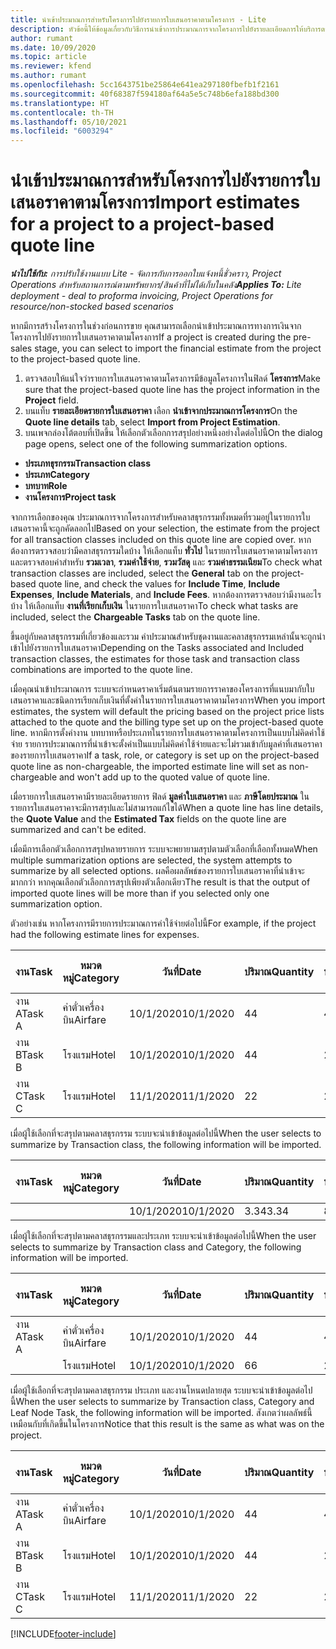 ```yaml
---
title: นำเข้าประมาณการสำหรับโครงการไปยังรายการใบเสนอราคาตามโครงการ - Lite
description: หัวข้อนี้ให้ข้อมูลเกี่ยวกับวิธีการนำเข้าการประมาณการจากโครงการไปยังรายละเอียดการให้บริการตามใบเสนอราคา
author: rumant
ms.date: 10/09/2020
ms.topic: article
ms.reviewer: kfend
ms.author: rumant
ms.openlocfilehash: 5cc1643751be25864e641ea297180fbefb1f2161
ms.sourcegitcommit: 40f68387f594180af64a5e5c748b6efa188bd300
ms.translationtype: HT
ms.contentlocale: th-TH
ms.lasthandoff: 05/10/2021
ms.locfileid: "6003294"
---
```

# <a name="import-estimates-for-a-project-to-a-project-based-quote-line"></a><span data-ttu-id="765de-103">นำเข้าประมาณการสำหรับโครงการไปยังรายการใบเสนอราคาตามโครงการ</span><span class="sxs-lookup"><span data-stu-id="765de-103">Import estimates for a project to a project-based quote line</span></span> 

<span data-ttu-id="765de-104">_**นำไปใช้กับ:** การปรับใช้งานแบบ Lite - จัดการกับการออกใบแจ้งหนี้ชั่วคราว, Project Operations สำหรับสถานการณ์ตามทรัพยากร/สินค้าที่ไม่ได้เก็บในคลัง_</span><span class="sxs-lookup"><span data-stu-id="765de-104">_**Applies To:** Lite deployment - deal to proforma invoicing, Project Operations for resource/non-stocked based scenarios_</span></span>

<span data-ttu-id="765de-105">หากมีการสร้างโครงการในช่วงก่อนการขาย คุณสามารถเลือกนำเข้าประมาณการทางการเงินจากโครงการไปยังรายการใบเสนอราคาตามโครงการ</span><span class="sxs-lookup"><span data-stu-id="765de-105">If a project is created during the pre-sales stage, you can select to import the financial estimate from the project to the project-based quote line.</span></span>

1. <span data-ttu-id="765de-106">ตรวจสอบให้แน่ใจว่ารายการใบเสนอราคาตามโครงการมีข้อมูลโครงการในฟิลด์ **โครงการ**</span><span class="sxs-lookup"><span data-stu-id="765de-106">Make sure that the project-based quote line has the project information in the **Project** field.</span></span>
2. <span data-ttu-id="765de-107">บนแท็บ **รายละเอียดรายการใบเสนอราคา** เลือก **นำเข้าจากประมาณการโครงการ**</span><span class="sxs-lookup"><span data-stu-id="765de-107">On the **Quote line details** tab, select **Import from Project Estimation**.</span></span>
3. <span data-ttu-id="765de-108">บนเพจกล่องโต้ตอบที่เปิดขึ้น ให้เลือกตัวเลือกการสรุปอย่างหนึ่งอย่างใดต่อไปนี้</span><span class="sxs-lookup"><span data-stu-id="765de-108">On the dialog page opens, select one of the following summarization options.</span></span>

  - <span data-ttu-id="765de-109">**ประเภทธุรกรรม**</span><span class="sxs-lookup"><span data-stu-id="765de-109">**Transaction class**</span></span>
  - <span data-ttu-id="765de-110">**ประเภท**</span><span class="sxs-lookup"><span data-stu-id="765de-110">**Category**</span></span>
  - <span data-ttu-id="765de-111">**บทบาท**</span><span class="sxs-lookup"><span data-stu-id="765de-111">**Role**</span></span> 
  - <span data-ttu-id="765de-112">**งานโครงการ**</span><span class="sxs-lookup"><span data-stu-id="765de-112">**Project task**</span></span>

<span data-ttu-id="765de-113">จากการเลือกของคุณ ประมาณการจากโครงการสำหรับคลาสธุรกรรมทั้งหมดที่รวมอยู่ในรายการใบเสนอราคานี้จะถูกคัดลอกไป</span><span class="sxs-lookup"><span data-stu-id="765de-113">Based on your selection, the estimate from the project for all transaction classes included on this quote line are copied over.</span></span> <span data-ttu-id="765de-114">หากต้องการตรวจสอบว่ามีคลาสธุรกรรมใดบ้าง ให้เลือกแท็บ **ทั่วไป** ในรายการใบเสนอราคาตามโครงการและตรวจสอบค่าสำหรับ **รวมเวลา**, **รวมค่าใช้จ่าย**, **รวมวัสดุ** และ **รวมค่าธรรมเนียม**</span><span class="sxs-lookup"><span data-stu-id="765de-114">To check what transaction classes are included, select the **General** tab on the project-based quote line, and check the values for **Include Time**, **Include Expenses**, **Include Materials**, and **Include Fees**.</span></span>  <span data-ttu-id="765de-115">หากต้องการตรวจสอบว่ามีงานอะไรบ้าง ให้เลือกแท็บ **งานที่เรียกเก็บเงิน** ในรายการใบเสนอราคา</span><span class="sxs-lookup"><span data-stu-id="765de-115">To check what tasks are included, select the **Chargeable Tasks** tab on the quote line.</span></span>

<span data-ttu-id="765de-116">ขึ้นอยู่กับคลาสธุรกรรมที่เกี่ยวข้องและรวม ค่าประมาณสำหรับชุดงานและคลาสธุรกรรมเหล่านั้นจะถูกนำเข้าไปยังรายการใบเสนอราคา</span><span class="sxs-lookup"><span data-stu-id="765de-116">Depending on the Tasks associated and Included transaction classes, the estimates for those task and transaction class combinations are imported to the quote line.</span></span>

<span data-ttu-id="765de-117">เมื่อคุณนำเข้าประมาณการ ระบบจะกำหนดราคาเริ่มต้นตามรายการราคาของโครงการที่แนบมากับใบเสนอราคาและชนิดการเรียกเก็บเงินที่ตั้งค่าในรายการใบเสนอราคาตามโครงการ</span><span class="sxs-lookup"><span data-stu-id="765de-117">When you import estimates, the system will default the pricing based on the project price lists attached to the quote and the billing type set up on the project-based quote line.</span></span> <span data-ttu-id="765de-118">หากมีการตั้งค่างาน บทบาทหรือประเภทในรายการใบเสนอราคาตามโครงการเป็นแบบไม่คิดค่าใช้จ่าย รายการประมาณการที่นำเข้าจะตั้งค่าเป็นแบบไม่คิดค่าใช้จ่ายและจะไม่รวมเข้ากับมูลค่าที่เสนอราคาของรายการใบเสนอราคา</span><span class="sxs-lookup"><span data-stu-id="765de-118">If a task, role, or category is set up on the project-based quote line as non-chargeable, the imported estimate line will set as non-chargeable and won't add up to the quoted value of quote line.</span></span>

<span data-ttu-id="765de-119">เมื่อรายการใบเสนอราคามีรายละเอียดรายการ ฟิลด์ **มูลค่าใบเสนอราคา** และ **ภาษีโดยประมาณ** ในรายการใบเสนอราคาจะมีการสรุปและไม่สามารถแก้ไขได้</span><span class="sxs-lookup"><span data-stu-id="765de-119">When a quote line has line details, the **Quote Value** and the **Estimated Tax** fields on the quote line are summarized and can't be edited.</span></span>

<span data-ttu-id="765de-120">เมื่อมีการเลือกตัวเลือกการสรุปหลายรายการ ระบบจะพยายามสรุปตามตัวเลือกที่เลือกทั้งหมด</span><span class="sxs-lookup"><span data-stu-id="765de-120">When multiple summarization options are selected, the system attempts to summarize by all selected options.</span></span> <span data-ttu-id="765de-121">ผลคือผลลัพธ์ของรายการใบเสนอราคาที่นำเข้าจะมากกว่า หากคุณเลือกตัวเลือกการสรุปเพียงตัวเลือกเดียว</span><span class="sxs-lookup"><span data-stu-id="765de-121">The result is that the output of imported quote lines will be more than if you selected only one summarization option.</span></span>

<span data-ttu-id="765de-122">ตัวอย่างเช่น หากโครงการมีรายการประมาณการค่าใช้จ่ายต่อไปนี้</span><span class="sxs-lookup"><span data-stu-id="765de-122">For example, if the project had the following estimate lines for expenses.</span></span>

| <span data-ttu-id="765de-123">งาน</span><span class="sxs-lookup"><span data-stu-id="765de-123">Task</span></span> | <span data-ttu-id="765de-124">หมวดหมู่</span><span class="sxs-lookup"><span data-stu-id="765de-124">Category</span></span> | <span data-ttu-id="765de-125">วันที่</span><span class="sxs-lookup"><span data-stu-id="765de-125">Date</span></span> | <span data-ttu-id="765de-126">ปริมาณ</span><span class="sxs-lookup"><span data-stu-id="765de-126">Quantity</span></span> | <span data-ttu-id="765de-127">ราคาต่อหน่วย</span><span class="sxs-lookup"><span data-stu-id="765de-127">Unit price</span></span> | <span data-ttu-id="765de-128">จำนวน</span><span class="sxs-lookup"><span data-stu-id="765de-128">Amount</span></span> |
| --- | --- | --- | --- | --- | --- |
| <span data-ttu-id="765de-129">งาน A</span><span class="sxs-lookup"><span data-stu-id="765de-129">Task A</span></span> | <span data-ttu-id="765de-130">ค่าตั๋วเครื่องบิน</span><span class="sxs-lookup"><span data-stu-id="765de-130">Airfare</span></span> | <span data-ttu-id="765de-131">10/1/2020</span><span class="sxs-lookup"><span data-stu-id="765de-131">10/1/2020</span></span> | <span data-ttu-id="765de-132">4</span><span class="sxs-lookup"><span data-stu-id="765de-132">4</span></span> | <span data-ttu-id="765de-133">400</span><span class="sxs-lookup"><span data-stu-id="765de-133">400</span></span> | <span data-ttu-id="765de-134">1600</span><span class="sxs-lookup"><span data-stu-id="765de-134">1600</span></span> |
| <span data-ttu-id="765de-135">งาน B</span><span class="sxs-lookup"><span data-stu-id="765de-135">Task B</span></span> | <span data-ttu-id="765de-136">โรงแรม</span><span class="sxs-lookup"><span data-stu-id="765de-136">Hotel</span></span> | <span data-ttu-id="765de-137">10/1/2020</span><span class="sxs-lookup"><span data-stu-id="765de-137">10/1/2020</span></span> | <span data-ttu-id="765de-138">4</span><span class="sxs-lookup"><span data-stu-id="765de-138">4</span></span> | <span data-ttu-id="765de-139">200</span><span class="sxs-lookup"><span data-stu-id="765de-139">200</span></span> | <span data-ttu-id="765de-140">800</span><span class="sxs-lookup"><span data-stu-id="765de-140">800</span></span> |
| <span data-ttu-id="765de-141">งาน C</span><span class="sxs-lookup"><span data-stu-id="765de-141">Task C</span></span> | <span data-ttu-id="765de-142">โรงแรม</span><span class="sxs-lookup"><span data-stu-id="765de-142">Hotel</span></span> | <span data-ttu-id="765de-143">11/1/2020</span><span class="sxs-lookup"><span data-stu-id="765de-143">11/1/2020</span></span> | <span data-ttu-id="765de-144">2</span><span class="sxs-lookup"><span data-stu-id="765de-144">2</span></span> | <span data-ttu-id="765de-145">200</span><span class="sxs-lookup"><span data-stu-id="765de-145">200</span></span> | <span data-ttu-id="765de-146">400</span><span class="sxs-lookup"><span data-stu-id="765de-146">400</span></span> |

<span data-ttu-id="765de-147">เมื่อผู้ใช้เลือกที่จะสรุปตามคลาสธุรกรรม ระบบจะนำเข้าข้อมูลต่อไปนี้</span><span class="sxs-lookup"><span data-stu-id="765de-147">When the user selects to summarize by Transaction class, the following information will be imported.</span></span>

| <span data-ttu-id="765de-148">งาน</span><span class="sxs-lookup"><span data-stu-id="765de-148">Task</span></span> | <span data-ttu-id="765de-149">หมวดหมู่</span><span class="sxs-lookup"><span data-stu-id="765de-149">Category</span></span> | <span data-ttu-id="765de-150">วันที่</span><span class="sxs-lookup"><span data-stu-id="765de-150">Date</span></span> | <span data-ttu-id="765de-151">ปริมาณ</span><span class="sxs-lookup"><span data-stu-id="765de-151">Quantity</span></span> | <span data-ttu-id="765de-152">ราคาต่อหน่วย</span><span class="sxs-lookup"><span data-stu-id="765de-152">Unit price</span></span> | <span data-ttu-id="765de-153">จำนวน</span><span class="sxs-lookup"><span data-stu-id="765de-153">Amount</span></span> |
| --- | --- | --- | --- | --- | --- |
|||<span data-ttu-id="765de-154">10/1/2020</span><span class="sxs-lookup"><span data-stu-id="765de-154">10/1/2020</span></span> | <span data-ttu-id="765de-155">3.34</span><span class="sxs-lookup"><span data-stu-id="765de-155">3.34</span></span> | <span data-ttu-id="765de-156">840</span><span class="sxs-lookup"><span data-stu-id="765de-156">840</span></span> | <span data-ttu-id="765de-157">2800</span><span class="sxs-lookup"><span data-stu-id="765de-157">2800</span></span> |

<span data-ttu-id="765de-158">เมื่อผู้ใช้เลือกที่จะสรุปตามคลาสธุรกรรมและประเภท ระบบจะนำเข้าข้อมูลต่อไปนี้</span><span class="sxs-lookup"><span data-stu-id="765de-158">When the user selects to summarize by Transaction class and Category, the following information will be imported.</span></span>

| <span data-ttu-id="765de-159">งาน</span><span class="sxs-lookup"><span data-stu-id="765de-159">Task</span></span> | <span data-ttu-id="765de-160">หมวดหมู่</span><span class="sxs-lookup"><span data-stu-id="765de-160">Category</span></span> | <span data-ttu-id="765de-161">วันที่</span><span class="sxs-lookup"><span data-stu-id="765de-161">Date</span></span> | <span data-ttu-id="765de-162">ปริมาณ</span><span class="sxs-lookup"><span data-stu-id="765de-162">Quantity</span></span> | <span data-ttu-id="765de-163">ราคาต่อหน่วย</span><span class="sxs-lookup"><span data-stu-id="765de-163">Unit price</span></span> | <span data-ttu-id="765de-164">จำนวน</span><span class="sxs-lookup"><span data-stu-id="765de-164">Amount</span></span> |
| --- | --- | --- | --- | --- | --- |
| <span data-ttu-id="765de-165">งาน A</span><span class="sxs-lookup"><span data-stu-id="765de-165">Task A</span></span> | <span data-ttu-id="765de-166">ค่าตั๋วเครื่องบิน</span><span class="sxs-lookup"><span data-stu-id="765de-166">Airfare</span></span> | <span data-ttu-id="765de-167">10/1/2020</span><span class="sxs-lookup"><span data-stu-id="765de-167">10/1/2020</span></span> | <span data-ttu-id="765de-168">4</span><span class="sxs-lookup"><span data-stu-id="765de-168">4</span></span> | <span data-ttu-id="765de-169">400</span><span class="sxs-lookup"><span data-stu-id="765de-169">400</span></span> | <span data-ttu-id="765de-170">1600</span><span class="sxs-lookup"><span data-stu-id="765de-170">1600</span></span> |
| | <span data-ttu-id="765de-171">โรงแรม</span><span class="sxs-lookup"><span data-stu-id="765de-171">Hotel</span></span> | <span data-ttu-id="765de-172">10/1/2020</span><span class="sxs-lookup"><span data-stu-id="765de-172">10/1/2020</span></span> | <span data-ttu-id="765de-173">6</span><span class="sxs-lookup"><span data-stu-id="765de-173">6</span></span> | <span data-ttu-id="765de-174">200</span><span class="sxs-lookup"><span data-stu-id="765de-174">200</span></span> | <span data-ttu-id="765de-175">1200</span><span class="sxs-lookup"><span data-stu-id="765de-175">1200</span></span> |

<span data-ttu-id="765de-176">เมื่อผู้ใช้เลือกที่จะสรุปตามคลาสธุรกรรม ประเภท และงานโหนดปลายสุด ระบบจะนำเข้าข้อมูลต่อไปนี้</span><span class="sxs-lookup"><span data-stu-id="765de-176">When the user selects to summarize by Transaction class, Category and Leaf Node Task, the following information will be imported.</span></span> <span data-ttu-id="765de-177">สังเกตว่าผลลัพธ์นี้เหมือนกับที่เกิดขึ้นในโครงการ</span><span class="sxs-lookup"><span data-stu-id="765de-177">Notice that this result is the same as what was on the project.</span></span>

| <span data-ttu-id="765de-178">งาน</span><span class="sxs-lookup"><span data-stu-id="765de-178">Task</span></span> | <span data-ttu-id="765de-179">หมวดหมู่</span><span class="sxs-lookup"><span data-stu-id="765de-179">Category</span></span> | <span data-ttu-id="765de-180">วันที่</span><span class="sxs-lookup"><span data-stu-id="765de-180">Date</span></span> | <span data-ttu-id="765de-181">ปริมาณ</span><span class="sxs-lookup"><span data-stu-id="765de-181">Quantity</span></span> | <span data-ttu-id="765de-182">ราคาต่อหน่วย</span><span class="sxs-lookup"><span data-stu-id="765de-182">Unit price</span></span> | <span data-ttu-id="765de-183">จำนวน</span><span class="sxs-lookup"><span data-stu-id="765de-183">Amount</span></span> |
| --- | --- | --- | --- | --- | --- |
| <span data-ttu-id="765de-184">งาน A</span><span class="sxs-lookup"><span data-stu-id="765de-184">Task A</span></span> | <span data-ttu-id="765de-185">ค่าตั๋วเครื่องบิน</span><span class="sxs-lookup"><span data-stu-id="765de-185">Airfare</span></span> | <span data-ttu-id="765de-186">10/1/2020</span><span class="sxs-lookup"><span data-stu-id="765de-186">10/1/2020</span></span> | <span data-ttu-id="765de-187">4</span><span class="sxs-lookup"><span data-stu-id="765de-187">4</span></span> | <span data-ttu-id="765de-188">400</span><span class="sxs-lookup"><span data-stu-id="765de-188">400</span></span> | <span data-ttu-id="765de-189">1600</span><span class="sxs-lookup"><span data-stu-id="765de-189">1600</span></span> |
| <span data-ttu-id="765de-190">งาน B</span><span class="sxs-lookup"><span data-stu-id="765de-190">Task B</span></span> | <span data-ttu-id="765de-191">โรงแรม</span><span class="sxs-lookup"><span data-stu-id="765de-191">Hotel</span></span> | <span data-ttu-id="765de-192">10/1/2020</span><span class="sxs-lookup"><span data-stu-id="765de-192">10/1/2020</span></span> | <span data-ttu-id="765de-193">4</span><span class="sxs-lookup"><span data-stu-id="765de-193">4</span></span> | <span data-ttu-id="765de-194">200</span><span class="sxs-lookup"><span data-stu-id="765de-194">200</span></span> | <span data-ttu-id="765de-195">800</span><span class="sxs-lookup"><span data-stu-id="765de-195">800</span></span> |
| <span data-ttu-id="765de-196">งาน C</span><span class="sxs-lookup"><span data-stu-id="765de-196">Task C</span></span> | <span data-ttu-id="765de-197">โรงแรม</span><span class="sxs-lookup"><span data-stu-id="765de-197">Hotel</span></span> | <span data-ttu-id="765de-198">11/1/2020</span><span class="sxs-lookup"><span data-stu-id="765de-198">11/1/2020</span></span> | <span data-ttu-id="765de-199">2</span><span class="sxs-lookup"><span data-stu-id="765de-199">2</span></span> | <span data-ttu-id="765de-200">200</span><span class="sxs-lookup"><span data-stu-id="765de-200">200</span></span> | <span data-ttu-id="765de-201">400</span><span class="sxs-lookup"><span data-stu-id="765de-201">400</span></span> |


[!INCLUDE[footer-include](../../includes/footer-banner.md)]
